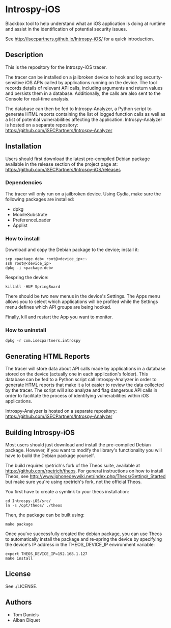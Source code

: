 Introspy-iOS
============

Blackbox tool to help understand what an iOS application is doing at runtime
and assist in the identification of potential security issues.

See http://isecpartners.github.io/Introspy-iOS/ for a quick introduction.


Description
-----------

This is the repository for the Introspy-iOS tracer.

The tracer can be installed on a jailbroken device to hook and log
security-sensitive iOS APIs called by applications running on the device. The
tool records details of relevant API calls, including arguments and return
values and persists them in a database.
Additionally, the calls are also sent to the Console for real-time analysis.

The database can then be fed to Introspy-Analyzer, a Python script to generate
HTML reports containing the list of logged function calls as well as a list of
potential vulnerabilities affecting the application. Introspy-Analyzer is hosted
on a separate repository:
https://github.com/iSECPartners/Introspy-Analyzer


Installation
------------

Users should first download the latest pre-compiled Debian package available
in the release section of the project page at:
https://github.com/iSECPartners/Introspy-iOS/releases

### Dependencies

The tracer will only run on a jailbroken device. Using Cydia, make
sure the following packages are installed:
- dpkg
- MobileSubstrate
- PreferenceLoader
- Applist

### How to install

Download and copy the Debian package to the device; install it:

    scp <package.deb> root@<device_ip>:~
    ssh root@<device_ip>
    dpkg -i <package.deb>

Respring the device:

    killall -HUP SpringBoard

There should be two new menus in the device's Settings. The Apps menu allows you
to select which applications will be profiled while the Settings menu defines
which API groups are being hooked.

Finally, kill and restart the App you want to monitor.

### How to uninstall

    dpkg -r com.isecpartners.introspy


Generating HTML Reports
-----------------------

The tracer will store data about API calls made by applications in a database
stored on the device (actually one in each application's folder). This database
can be fed to a Python script call Introspy-Analyzer in order to generate HTML
reports that make it a lot easier to review the data collected by the tracer.
The script will also analyze and flag dangerous API calls in order to facilitate
the process of identifying vulnerabilities within iOS applications.

Introspy-Analyzer is hosted on a separate repository:
https://github.com/iSECPartners/Introspy-Analyzer


Building Introspy-iOS
---------------------

Most users should just download and install the pre-compiled Debian package.
However, if you want to modify the library's functionality you will have to
build the Debian package yourself.

The build requires rpetrich's fork of the Theos suite, available at
https://github.com/rpetrich/theos.
For general instructions on how to install Theos, see
http://www.iphonedevwiki.net/index.php/Theos/Getting\_Started but make sure
you're using rpetrich's fork, not the official Theos.

You first have to create a symlink to your theos installation:

    cd Introspy-iOS/src/
    ln -s /opt/theos/ ./theos

Then, the package can be built using:

    make package

Once you've successfully created the debian package, you can use Theos to
automatically install the package and re-spring the device by specifying the
device's IP address in the THEOS_DEVICE_IP environment variable:

    export THEOS_DEVICE_IP=192.168.1.127
    make install


License
-------

See ./LICENSE.

Authors
-------

* Tom Daniels
* Alban Diquet
